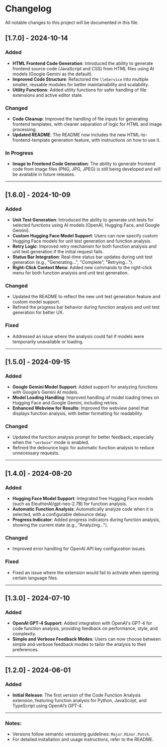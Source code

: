 # Changelog

All notable changes to this project will be documented in this file.

## [1.7.0] - 2024-10-14

### Added

- **HTML Frontend Code Generation**: Introduced the ability to generate frontend source code (JavaScript and CSS) from HTML files using AI models (Google Gemini as the default).
- **Improved Code Structure**: Refactored the `llmService` into multiple smaller, reusable modules for better maintainability and scalability.
- **Utility Functions**: Added utility functions for safer handling of file extensions and active editor state.

### Changed

- **Code Cleanup**: Improved the handling of file inputs for generating frontend templates, with cleaner separation of logic for HTML and image processing.
- **Updated README**: The README now includes the new HTML-to-frontend-template generation feature, with instructions on how to use it.

### In Progress

- **Image to Frontend Code Generation**: The ability to generate frontend code from image files (PNG, JPG, JPEG) is still being developed and will be available in future releases.

---

## [1.6.0] - 2024-10-09

### Added

- **Unit Test Generation**: Introduced the ability to generate unit tests for selected functions using AI models (OpenAI, Hugging Face, and Google Gemini).
- **Custom Hugging Face Model Support**: Users can now specify custom Hugging Face models for unit test generation and function analysis.
- **Retry Logic**: Improved retry mechanism for both function analysis and unit test generation if the initial request fails.
- **Status Bar Integration**: Real-time status bar updates during unit test generation (e.g., "Generating...", "Complete", "Retrying...").
- **Right-Click Context Menu**: Added new commands to the right-click menu for both function analysis and unit test generation.

### Changed

- Updated the README to reflect the new unit test generation feature and custom model support.
- Refined the progress bar behavior during function analysis and unit test generation for better UX.

### Fixed

- Addressed an issue where the analysis could fail if models were temporarily unavailable or loading.

---

## [1.5.0] - 2024-09-15

### Added

- **Google Gemini Model Support**: Added support for analyzing functions with Google’s Gemini AI models.
- **Model Loading Handling**: Improved handling of model loading times on Hugging Face and Google Gemini, including retries.
- **Enhanced Webview for Results**: Improved the webview panel that displays function analysis, with better formatting for readability.

### Changed

- Updated the function analysis prompt for better feedback, especially when the `"verbose"` mode is enabled.
- Refined the debounce logic for automatic function analysis to reduce unnecessary requests.

---

## [1.4.0] - 2024-08-20

### Added

- **Hugging Face Model Support**: Integrated free Hugging Face models (such as EleutherAI/gpt-neo-2.7B) for function analysis.
- **Automatic Function Analysis**: Automatically analyze code when it is selected, with a configurable debounce delay.
- **Progress Indicator**: Added progress indicators during function analysis, showing the current state (e.g., "Analyzing...").

### Changed

- Improved error handling for OpenAI API key configuration issues.

### Fixed

- Fixed an issue where the extension would fail to activate when opening certain language files.

---

## [1.3.0] - 2024-07-10

### Added

- **OpenAI GPT-4 Support**: Added integration with OpenAI's GPT-4 for code function analysis, providing feedback on performance, style, and complexity.
- **Simple and Verbose Feedback Modes**: Users can now choose between simple and verbose feedback modes to tailor the analysis to their preferences.

---

## [1.2.0] - 2024-06-01

### Added

- **Initial Release**: The first version of the Code Function Analysis extension, featuring function analysis for Python, JavaScript, and TypeScript using OpenAI’s GPT-4.

---

### Notes:

- Versions follow semantic versioning guidelines: `Major.Minor.Patch`.
- For detailed installation and usage instructions, refer to the README.
